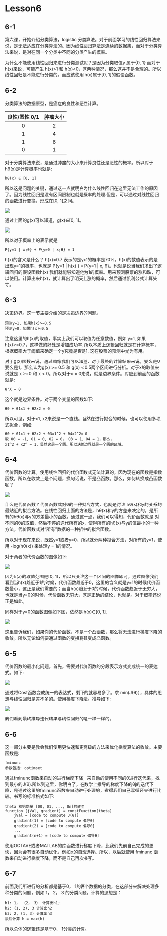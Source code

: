 # Lesson6
## 6-1
第六课，开始介绍分类算法，logistic 分类算法。对于前面学习的线性回归算法来说，是无法适应在分类算法的。因为线性回归算法是连续的数据集，而对于分类算法来说，是对在同一个分类中不同的分类产生的概率。

为什么不能使用线性回归来进行分类测试呢？是因为分类取值y 属于{0, 1} 而对于h(x)来说，可能产生 h(x)>1 和 h(x)<0，这两种情况，那么这并不是合理的。所以线性回归是不能进行分类的。而应该使用 h(x)属于[0, 1]的假设函数。

## 6-2
分类算法的数据原型，是癌症的良性和恶性计算。

| 良性/恶性 0/1 | 肿瘤大小 |
|:------------:|:-------:|
| 0 | 2 |
| 1 | 4 |
| 1 | 6 |
| 0 | 1 |

对于分类算法来说，是通过肿瘤的大小来计算良性还是恶性的概率。所以对于hθ(x)是计算概率也就是:
	
	hθ(x) ∈ [0, 1]
	
所以这是问题的关键，通过这一点就明白为什么线性回归在这里无法工作的原因了。因为线性回归是没有区间限制也就是概率的处理.但是，可以通过对线性回归的函数进行变换，形成在[0, 1]之间。

![](../../res/quant/6_1.png)

通过上面的g(x)可以知道，g(x)∈[0, 1]。

![](../../res/quant/6_2.png)

所以对于概率上的表示就是 

	P{y=1 | x;θ} + P{y=0 | x;θ} = 1
	
h(x)的含义是什么？ h(x)=0.7 表示的是y=1的概率是70%。h(x)的数值表示的是出现y=1的概率，也就是 P{y=1 | h(x) } = P{y=1 | x, θ}。也就是说当我们求出了逻辑回归的假设函数h(x) 我们就能够知道他为1的概率。用来预测股票的涨和跌，可以使用。计算出来h(x)，就计算出了明天上涨的概率，然后通过凯利公式计算头寸。
	
## 6-3
决策边界。这一节主要介绍的是决策边界的问题。

	预测y=1, 如果h(x)>=0.5
	预测y=0，如果h(x)<0.5
	
注意这里的h(x)的取值，事实上我们可以取值为任意数值，例如 y=1, 如果h(x)>=0.7，这样做的好处是增加成功率. 所以本质上逻辑回归就是在计算概率，根据概率大于阈值来确定一个y究竟是否是1. 这在股票的预测中尤为有用。

对于g(x)函数来说，通过图像我们可以知道，对于最终的计算结果来说，要么是0要么是1，那么认为g(x) >= 0.5 和 g(x) < 0.5两个区间进行分析。对于x的取值来说就是 x >=0 和 x < 0。所以对于x = 0来说，就是边界条件。对应到前面的函数就是:

	θ'X = 0

这个就是边界条件。对于两个变量的函数如下: 

	θ0 + θ1x1 + θ2x2 = 0 

所以可见，对于x1, x2来说是一个直线。当然在进行拟合的时候，也可以使用多项式拟合，例如:

	θ0 + θ1x1 + θ2x2 + θ3x1^2 + θ4x2^2= 0
	取 θ0 = -1, θ1 = 0, θ2 = 0， θ3 = 1, θ4 = 1，那么，
	x1^2 + x2^ = 1，显然这是一个圆。所以决策边界就是一个圆的区域。
	
## 6-4
代价函数的计算。使用线性回归的代价函数式无法计算的，因为现在的函数是指数函数，所以在收敛上是个问题，换句话说，不是凸函数。那么，如何转换成凸函数呢？

![](../../res/quant/6_3.png)

什么是代价函数？代价函数式对θ的一种拟合方式，也就是讨论 hθ(x)和y的关系的最贴近的拟合方法。在线性回归上面的方法是，hθ(x)和y的方差来决定的，是所有的hθ(x)与y的方差最小的函数。通过这一点，我们可以得知，代价函数就是 对不同的θ的取值，然后不停的迭代所有的x，使得所有的hθ(x)与y的值最小的一种方法。代价函数式对“所有”数据的一种折中的拟合函数。

所以对于现在来说，既然y=1或者y=0，所以就分两种拟合方法，对所有的y=1，使用 -log(hθ(x)) 来处理y = 1的情况。
 
对于两者的代价函数的图像如下:

![](../../res/quant/6_4.jpg)

因为h(x)的取值范围是[0, 1]，所以只关注这一个区间的图像即可。通过图像我们看到当h(x)趋近于1的时候，代价函数趋近于0，这里的含义就是y=1的时候代价函数最小，这正是我们需要的；而当h(x)趋近于0的时候，代价函数趋近于无穷大，也就是当y=0的时候，代价函数无穷大，这是正确的结论，也就是。对于概率还说正是如此。

同样对于y=0的函数图像如下图，依然是 h(x)∈[0, 1].

![](../../res/quant/6_5.jpg)

这里告诉我们，如果你的代价函数，不是一个凸函数，那么将无法进行梯度下降的收敛。所以无论如何要通过函数的变换将其变成凸函数。

## 6-5
代价函数的最小化问题。首先，需要对代价函数的分段表示方式变成统一的表达式。如下:

![](../../res/quant/6_6.png)

通过将Cost函数变成统一的表达式，剩下的就容易多了。求 min(J(θ)），具体的思想与线性回归是差不多的。使用梯度下降法。推导如下:

![](../../res/quant/6_7.png)

我们看到最终推导迭代结果与线性回归的是一样一样的。

## 6-6
这一部分主要是教会我们使用更快速和更高级的方法来优化梯度算法的收敛。主要函数是:

	fminunc
	参数包括: optimset
	
	
通过fminunc函数来自动的进行梯度下降，来自动的使用不同的θ进行迭代来，找到最小的J(θ).所以到这里，你明白了，在数学上推导的梯度下降的θj的迭代下降，是通过这里的fminunc函数来自动进行处理的，省得我们自己写循环来进行比较。书写的标准格式如下:

	theta 初始向量 [00, 01, ..., 0n]的转至
	function [jVal, gradient] = constFunction(theta)
		jVal = [code to compute J(θ)]
		gradient(1) = [code to compute 偏导θ]
		gradient(2) = [code to compute 偏导θ]
		...
		gradient(n+1) = [code to compute 偏导θ]
		
使用OCTAVE或者MATLAB的库函数进行梯度下降，比我们先前自己完成的更快，因为会有很多自动优化，例如α的自动选择。所以，以后就使用 fminunc 函数来自动进行梯度下降，而不是自己再次书写。

## 6-7
前面我们所进行的分析都是基于0， 1的两个数据的分类，在这部分来解决处理多种分类的问题，例如 1， 2， 3 的分类问题。计算的思想是：

	h1: 1， （2， 3） 计算出h1;
	h2: (1, 2), 3 计算出h2
	h3: 2, (1, 3) 计算出h3
	最后计算 h = max(h)
	
所以总体的逻辑还是基于0， 1分类的计算。